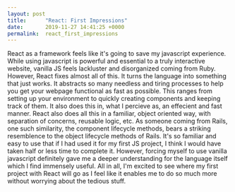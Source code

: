 ```yaml
---
layout: post
title:      "React: First Impressions"
date:       2019-11-27 14:41:25 +0000
permalink:  react_first_impressions
---
```



React as a framework feels like it's going to save my javascript experience. While using javascript is powerful and essential to a truly interactive website, vanilla JS feels lackluster and disorganized coming from Ruby. However, React fixes almost all of this. It turns the language into something that just works. It abstracts so many needless and tiring processes to help you get your webpage functional as fast as possible. This ranges from setting up your environment to quickly creating components and keeping track of them. It also does this in, what I percieve as, an effecient and fast manner. React also does all this in a familiar, object oriented way, with separation of concerns, reusable logic, etc. As someone coming from Rails, one such similarity, the component lifecycle methods, bears a striking resemblence to the object lifecycle methods of Rails. It's so familiar and easy to use that if I had used it for my first JS project, I think I would have taken half or less time to complete it. However, forcing myself to use vanilla javascript definitely gave me a deeper understanding for the language itself which I find immensely useful. All in all, I'm excited to see where my first project with React will go as I feel like it enables me to do so much more without worrying about the tedious stuff.

